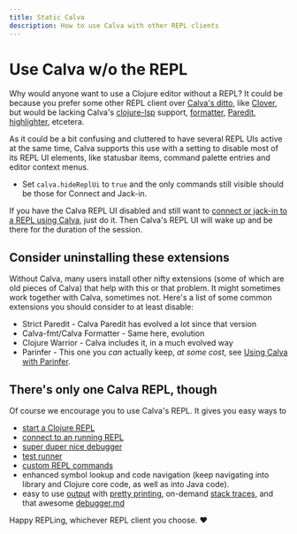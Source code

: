 ```yaml
---
title: Static Calva
description: How to use Calva with other REPL clients
---
```


# Use Calva w/o the REPL

Why would anyone want to use a Clojure editor without a REPL? It could be because you prefer some other REPL client over [Calva's ditto](https://calva.io/try-first/), like [Clover](https://github.com/mauricioszabo/clover/), but would be lacking Calva's [clojure-lsp](https://clojure-lsp.github.io/clojure-lsp/) support, [formatter](formatting.md), [Paredit](paredit.md), [highlighter](highlight), etcetera.

As it could be a bit confusing and cluttered to have several REPL UIs active at the same time, Calva supports this use with a setting to disable most of its REPL UI elements, like statusbar items, command palette entries and editor context menus.

* Set `calva.hideReplUi` to `true` and the only commands still visible should be those for Connect and Jack-in.

If you have the Calva REPL UI disabled and still want to [connect or jack-in to a REPL using Calva](connect.md), just do it. Then Calva's REPL UI will wake up and be there for the duration of the session.

## Consider uninstalling these extensions

Without Calva, many users install other nifty extensions (some of which are old pieces of Calva) that help with this or that problem. It might sometimes work together with Calva, sometimes not. Here's a list of some common extensions you should consider to at least disable:

* Strict Paredit - Calva Paredit has evolved a lot since that version
* Calva-fmt/Calva Formatter - Same here, evolution
* Clojure Warrior - Calva includes it, in a much evolved way
* Parinfer - This one you _can_ actually keep, _at some cost_, see [Using Calva with Parinfer](parinfer.md).

## There's only one Calva REPL, though

Of course we encourage you to use Calva's REPL. It gives you easy ways to

* [start a Clojure REPL](connect.md)
* [connect to an running REPL](connect.md#connecting-wo-jack-in)
* [super duper nice debugger](debugger.md)
* [test runner](test-runner.md)
* [custom REPL commands](custom-commands.md)
* enhanced symbol lookup and code navigation (keep navigating into library and Clojure core code, as well as into Java code).
* easy to use [output](output.md) with [pretty printing](pprint.md), on-demand [stack traces](output.md#stack-traces), and that awesome [debugger.md](debugger.md)

Happy REPLing, whichever REPL client you choose. ❤️